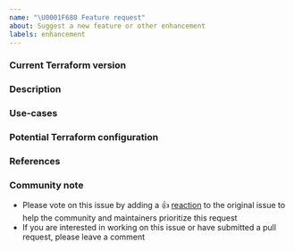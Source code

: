 ```yaml
---
name: "\U0001F680 Feature request"
about: Suggest a new feature or other enhancement
labels: enhancement
---
```


<!--
Hi there,

Thank you for opening an issue. Please note that we try to keep the issue
tracker reserved for bug reports and feature requests. For general usage
questions, please see: https://www.terraform.io/community.html.
-->

### Current Terraform version

<!--
Run `terraform version` to show the version, and include the output below.
This will record which version was current at the time of your feature request,
to help manage the request backlog.

If you're not using the latest version, please check to see if something related
to your request has already been implemented in a later version.
-->

### Description

<!-- Please leave a helpful description of the feature request here -->

### Use-cases

<!--
In order to properly evaluate a feature request, it is necessary to understand
the use-cases for it.

Please describe below the _end goal_ you are trying to achieve that has led you
to request this feature.

Please keep this section focused on the problem and not on the suggested
solution. We'll get to that in a moment, below!
-->

### Potential Terraform configuration

<!--
Information about code formatting:
https://help.github.com/articles/basic-writing-and-formatting-syntax/#quoting-code

```hcl
# Copy-paste your Terraform configurations here.
```
-->

### References

<!--
Are there any other GitHub issues, whether open or closed, that are related to
the problem you've described above or to the suggested solution? If so, please
create a list below that mentions each of them. For example:

- #6017
-->

### Community note

* Please vote on this issue by adding a 👍 [reaction](https://blog.github.com/2016-03-10-add-reactions-to-pull-requests-issues-and-comments/)
  to the original issue to help the community and maintainers prioritize this request
* If you are interested in working on this issue or have submitted a pull
  request, please leave a comment

<!--- Thank you for keeping this note for the community --->
